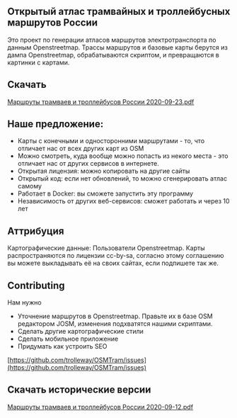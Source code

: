 ## Открытый атлас трамвайных и троллейбусных маршрутов России

Это проект по генерации атласов маршрутов электротранспорта по данным Openstreetmap. Трассы маршрутов и базовые карты берутся из дампа Openstreetmap, обрабатываются скриптом, и превращаются в картинки с картами.

## Скачать

[Маршруты трамваев и троллейбусов России 2020-09-23.pdf](https://yadi.sk/d/upCIJg_VKmCsmw)


## Наше предложение: 
- Карты с конечными и односторонними маршрутами - то, что отличает нас от всех других карт из OSM
- Можно смотреть, куда вообще можно попасть из некого места - это отличает нас от других сервисов в интернете.
- Открытая лицензия: можно копировать на другие сайты
- Открытый код: если нет обновлений, то можно сгенерировать атлас самому
- Работает в Docker: вы сможете запустить эту программу
- Независимость от других веб-сервисов: сможет работать и через 10 лет

## Аттрибуция

Картографические данные: Пользователи Openstreetmap. Карты распространяются по лицензии cc-by-sa, согласно этому соглашению вы можете выкладывать её на своих сайтах, если подпишете так же.

## Contributing

Нам нужно

- Уточнение маршрутов в Openstreetmap. Правьте их в базе OSM редактором JOSM, изменения подхватятся нашими скриптами.
- Сделать другие картографические стили
- Сделать мобильное приложение
- Придумать как устроить SEO

[https://github.com/trolleway/OSMTram/issues](https://github.com/trolleway/OSMTram/issues)

## Скачать исторические версии

[Маршруты трамваев и троллейбусов России 2020-09-12.pdf](https://yadi.sk/d/1upcL0zmqr6_8Q)
